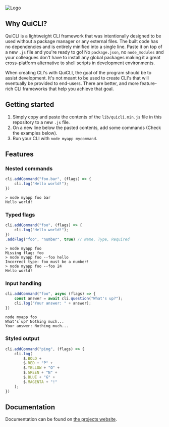 ![Logo](https://user-images.githubusercontent.com/21268739/112211973-bb0b8780-8c1c-11eb-8b5b-7d3db878cff2.png)

## Why QuiCLI?
QuiCLI is a lightweight CLI framework that was intentionally designed to be used without a package manager or any external files. The built code has no dependencies and is entirely minified into a single line. Paste it on top of a new `.js` file and you're ready to go! No `package.json`, no `node_modules` and your colleagues don't have to install any global packages making it a great cross-platform alternative to shell scripts in development environments.

When creating CLI's with QuiCLI, the goal of the program should be to assist development. It's not meant to be used to create CLI's that will eventually be provided to end-users. There are better, and more feature-rich CLI frameworks that help you achieve that goal.

## Getting started

1. Simply copy and paste the contents of the `lib/quicli.min.js` file in this repository to a new `.js` file.
2. On a new line below the pasted contents, add some commands (Check the examples below).
3. Run your CLI with `node myapp mycommand`.

## Features
### Nested commands
```js
cli.addCommand("foo.bar", (flags) => {
    cli.log("Hello world!");
})
```
```
> node myapp foo bar
Hello world!
```
### Typed flags
```js
cli.addCommand("foo", (flags) => {
    cli.log("Hello world!");
})
.addFlag("foo", "number", true) // Name, Type, Required
```
```
> node myapp foo
Missing flag: foo
> node myapp foo --foo hello
Incorrect type: foo must be a number!
> node myapp foo --foo 24
Hello world!
```
### Input handling
```js
cli.addCommand("foo", async (flags) => {
    const answer = await cli.question("What's up?");
    cli.log("Your answer: " + answer);
})
```
```
node myapp foo
What's up? Nothing much...
Your answer: Nothing much...
```
### Styled output
```js
cli.addCommand("ping", (flags) => {
    cli.log(
        $.BOLD +
        $.RED + "P" +
        $.YELLOW + "O" +
        $.GREEN + "N" +
        $.BLUE + "G" +
        $.MAGENTA + "!"
    );
})
```

## Documentation

Documentation can be found on [the projects website](http://quicli.js.org).
